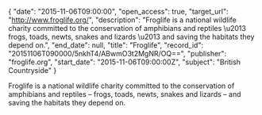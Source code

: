 {
  "date": "2015-11-06T09:00:00", 
  "open_access": true, 
  "target_url": "http://www.froglife.org/", 
  "description": "Froglife is a national wildlife charity committed to the conservation of amphibians and reptiles \u2013 frogs, toads, newts, snakes and lizards \u2013 and saving the habitats they depend on.", 
  "end_date": null, 
  "title": "Froglife", 
  "record_id": "20151106T090000/5nkhT4/ABwmO3t2MgNR/OQ==", 
  "publisher": "froglife.org", 
  "start_date": "2015-11-06T09:00:00Z", 
  "subject": "British Countryside"
}

Froglife is a national wildlife charity committed to the conservation of amphibians and reptiles – frogs, toads, newts, snakes and lizards – and saving the habitats they depend on.